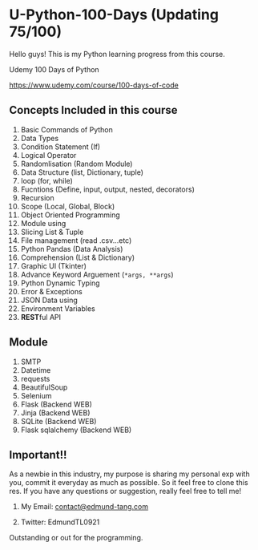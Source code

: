 # U-Python-100-Days (Updating 75/100)

Hello guys! This is my Python learning progress from this course.

Udemy 100 Days of Python

https://www.udemy.com/course/100-days-of-code


## Concepts Included in this course

1. Basic Commands of Python
2. Data Types
3. Condition Statement (If)
4. Logical Operator
5. Randomlisation (Random Module)
6. Data Structure (list, Dictionary, tuple)
7. loop (for, while)
8. Fucntions (Define, input, output, nested, decorators)
9. Recursion
10. Scope (Local, Global, Block)
11. Object Oriented Programming
12. Module using
13. Slicing List & Tuple
14. File management (read .csv...etc)
15. Python Pandas (Data Analysis)
16. Comprehension (List & Dictionary)
17. Graphic UI (Tkinter)
18. Advance Keyword Arguement (```*args, **args```)
19. Python Dynamic Typing
20. Error & Exceptions
21. JSON Data using
22. Environment Variables
23. **REST**ful API

## Module 

1. SMTP
2. Datetime
3. requests
4. BeautifulSoup
5. Selenium
6. Flask (Backend WEB)
7. Jinja (Backend WEB)
8. SQLite (Backend WEB)
9. Flask sqlalchemy (Backend WEB)

## Important!! 
As a newbie in this industry, my purpose is sharing my personal exp with you, commit it everyday as much as possible. So it feel free to clone this res.
If you have any questions or suggestion, really feel free to tell me!
1. My Email: contact@edmund-tang.com

2. Twitter: EdmundTL0921

Outstanding or out for the programming.
